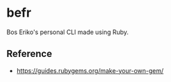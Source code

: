 # befr

Bos Eriko's personal CLI made using Ruby.

## Reference
- https://guides.rubygems.org/make-your-own-gem/
